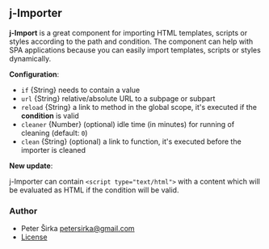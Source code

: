 ## j-Importer

__j-Import__ is a great component for importing HTML templates, scripts or styles according to the path and condition. The component can help with SPA applications because you can easily import templates, scripts or styles dynamically.

__Configuration__:

- `if` {String} needs to contain a value
- `url` {String} relative/absolute URL to a subpage or subpart
- `reload` {String} a link to method in the global scope, it's executed if the __condition__ is valid
- `cleaner` {Number} (optional) idle time (in minutes) for running of cleaning (default: `0`)
- `clean` {String} (optional) a link to function, it's executed before the importer is cleaned

__New update__:

j-Importer can contain `<script type="text/html">` with a content which will be evaluated as HTML if the condition will be valid.

### Author

- Peter Širka <petersirka@gmail.com>
- [License](https://www.totaljs.com/licenses/)